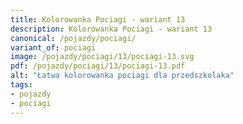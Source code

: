 ```yaml
---
title: Kolorowanka Pociagi - wariant 13
description: Kolorowanka Pociagi - wariant 13
canonical: /pojazdy/pociagi/
variant_of: pociagi
image: /pojazdy/pociagi/13/pociagi-13.svg
pdf: /pojazdy/pociagi/13/pociagi-13.pdf
alt: "Łatwa kolorowanka pociagi dla przedszkolaka"
tags:
- pojazdy
- pociagi
---
```

